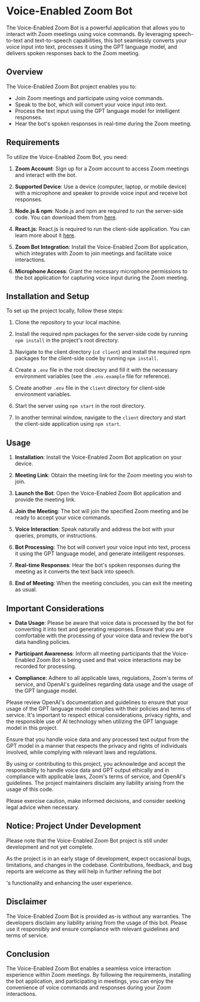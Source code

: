 # Voice-Enabled Zoom Bot

The Voice-Enabled Zoom Bot is a powerful application that allows you to interact with Zoom meetings using voice commands. By leveraging speech-to-text and text-to-speech capabilities, this bot seamlessly converts your voice input into text, processes it using the GPT language model, and delivers spoken responses back to the Zoom meeting.

## Overview

The Voice-Enabled Zoom Bot project enables you to:

- Join Zoom meetings and participate using voice commands.
- Speak to the bot, which will convert your voice input into text.
- Process the text input using the GPT language model for intelligent responses.
- Hear the bot's spoken responses in real-time during the Zoom meeting.

## Requirements

To utilize the Voice-Enabled Zoom Bot, you need:

1. **Zoom Account**: Sign up for a Zoom account to access Zoom meetings and interact with the bot.

2. **Supported Device**: Use a device (computer, laptop, or mobile device) with a microphone and speaker to provide voice input and receive bot responses.

3. **Node.js & npm**: Node.js and npm are required to run the server-side code. You can download them from [here](https://nodejs.org/).

4. **React.js**: React.js is required to run the client-side application. You can learn more about it [here](https://reactjs.org/).

5. **Zoom Bot Integration**: Install the Voice-Enabled Zoom Bot application, which integrates with Zoom to join meetings and facilitate voice interactions.

6. **Microphone Access**: Grant the necessary microphone permissions to the bot application for capturing voice input during the Zoom meeting.

## Installation and Setup

To set up the project locally, follow these steps:

1. Clone the repository to your local machine.

2. Install the required npm packages for the server-side code by running `npm install` in the project's root directory.

3. Navigate to the client directory (`cd client`) and install the required npm packages for the client-side code by running `npm install`.

4. Create a `.env` file in the root directory and fill it with the necessary environment variables (see the `.env.example` file for reference).

5. Create another `.env` file in the `client` directory for client-side environment variables.

6. Start the server using `npm start` in the root directory.

7. In another terminal window, navigate to the `client` directory and start the client-side application using `npm start`.

## Usage

1. **Installation**: Install the Voice-Enabled Zoom Bot application on your device.

2. **Meeting Link**: Obtain the meeting link for the Zoom meeting you wish to join.

3. **Launch the Bot**: Open the Voice-Enabled Zoom Bot application and provide the meeting link.

4. **Join the Meeting**: The bot will join the specified Zoom meeting and be ready to accept your voice commands.

5. **Voice Interaction**: Speak naturally and address the bot with your queries, prompts, or instructions.

6. **Bot Processing**: The bot will convert your voice input into text, process it using the GPT language model, and generate intelligent responses.

7. **Real-time Responses**: Hear the bot's spoken responses during the meeting as it converts the text back into speech.

8. **End of Meeting**: When the meeting concludes, you can exit the meeting as usual.

## Important Considerations

- **Data Usage**: Please be aware that voice data is processed by the bot for converting it into text and generating responses. Ensure that you are comfortable with the processing of your voice data and review the bot's data handling policies.

- **Participant Awareness**: Inform all meeting participants that the Voice-Enabled Zoom Bot is being used and that voice interactions may be recorded for processing.

- **Compliance**: Adhere to all applicable laws, regulations, Zoom's terms of service, and OpenAI's guidelines regarding data usage and the usage of the GPT language model.

Please review OpenAI's documentation and guidelines to ensure that your usage of the GPT language model complies with their policies and terms of service. It's important to respect ethical considerations, privacy rights, and the responsible use of AI technology when utilizing the GPT language model in this project.

Ensure that you handle voice data and any processed text output from the GPT model in a manner that respects the privacy and rights of individuals involved, while complying with relevant laws and regulations.

By using or contributing to this project, you acknowledge and accept the responsibility to handle voice data and GPT output ethically and in compliance with applicable laws, Zoom's terms of service, and OpenAI's guidelines. The project maintainers disclaim any liability arising from the usage of this code.

Please exercise caution, make informed decisions, and consider seeking legal advice when necessary.

## Notice: Project Under Development

Please note that the Voice-Enabled Zoom Bot project is still under development and not yet complete.

As the project is in an early stage of development, expect occasional bugs, limitations, and changes in the codebase. Contributions, feedback, and bug reports are welcome as they will help in further refining the bot

's functionality and enhancing the user experience.

## Disclaimer

The Voice-Enabled Zoom Bot is provided as-is without any warranties. The developers disclaim any liability arising from the usage of this bot. Please use it responsibly and ensure compliance with relevant guidelines and terms of service.

## Conclusion

The Voice-Enabled Zoom Bot enables a seamless voice interaction experience within Zoom meetings. By following the requirements, installing the bot application, and participating in meetings, you can enjoy the convenience of voice commands and responses during your Zoom interactions.
